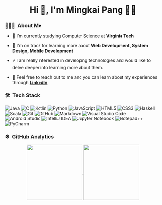 <h1 align="center">Hi 👋, I'm Mingkai Pang 👨‍💻</h1>

### 👨🏻‍💻 &nbsp;About Me

<!-- <img alt="Coding GIF" src="./coding.gif" align="right" height="auto" width="270" style="border-radius:50%"> -->

- 🔭 I’m currently studying Computer Science at **Virginia Tech**

- 🌱 I'm on track for learning more about **Web Development, System Design, Mobile Development**

- ⚡ I am really interested in developing technologies and would like to delve deeper into learning more about them.

- 📄 Feel free to reach out to me and you can learn about my experiences through [**LinkedIn**](https://www.linkedin.com/in/mingkai-pang/)

### 🛠 &nbsp;Tech Stack

![Java](https://img.shields.io/badge/java-%23ED8B00.svg?style=for-the-badge&logo=java&logoColor=white)
![C](https://img.shields.io/badge/c-%2300599C.svg?style=for-the-badge&logo=c&logoColor=white)
![Kotlin](https://img.shields.io/badge/kotlin-%237F52FF.svg?style=for-the-badge&logo=kotlin&logoColor=white)
![Python](https://img.shields.io/badge/python-3670A0?style=for-the-badge&logo=python&logoColor=ffdd54)
![JavaScript](https://img.shields.io/badge/javascript-%23323330.svg?style=for-the-badge&logo=javascript&logoColor=%23F7DF1E)
![HTML5](https://img.shields.io/badge/html5-%23E34F26.svg?style=for-the-badge&logo=html5&logoColor=white)
![CSS3](https://img.shields.io/badge/css3-%231572B6.svg?style=for-the-badge&logo=css3&logoColor=white)
![Haskell](https://img.shields.io/badge/Haskell-5e5086?style=for-the-badge&logo=haskell&logoColor=white)
![Scala](https://img.shields.io/badge/scala-%23DC322F.svg?style=for-the-badge&logo=scala&logoColor=white)
![Git](https://img.shields.io/badge/git-%23F05033.svg?style=for-the-badge&logo=git&logoColor=white)
![GitHub](https://img.shields.io/badge/github-%23121011.svg?style=for-the-badge&logo=github&logoColor=white)
![Markdown](https://img.shields.io/badge/markdown-%23000000.svg?style=for-the-badge&logo=markdown&logoColor=white)
![Visual Studio Code](https://img.shields.io/badge/Visual%20Studio%20Code-0078d7.svg?style=for-the-badge&logo=visual-studio-code&logoColor=white)
![Android Studio](https://img.shields.io/badge/Android%20Studio-3DDC84.svg?style=for-the-badge&logo=android-studio&logoColor=white)
![IntelliJ IDEA](https://img.shields.io/badge/IntelliJIDEA-000000.svg?style=for-the-badge&logo=intellij-idea&logoColor=white)
![Jupyter Notebook](https://img.shields.io/badge/jupyter-%23FA0F00.svg?style=for-the-badge&logo=jupyter&logoColor=white)
![Notepad++](https://img.shields.io/badge/Notepad++-90E59A.svg?style=for-the-badge&logo=notepad%2b%2b&logoColor=black)
![PyCharm](https://img.shields.io/badge/pycharm-143?style=for-the-badge&logo=pycharm&logoColor=black&color=black&labelColor=green)

### ⚙️ &nbsp;GitHub Analytics 

<p align="center">
  <a href="https://github.com/k9evin">
    <img align="center" height="180em" src="https://github-readme-stats-coral-five.vercel.app/api?username=k9evin&show_icons=true&theme=material-palenight&include_all_commits=true&count_private=true"/>
  </a>
  <a href="https://github.com/k9evin">
    <img align="center" height="180em" src="https://github-readme-stats-coral-five.vercel.app/api/top-langs/?username=k9evin&layout=compact&langs_count=8&theme=material-palenight&count_private=true"/>
  </a>
</p>

